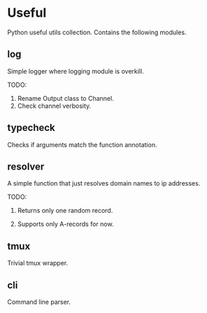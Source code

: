 Useful
======

Python useful utils collection. Contains the following modules.


log
---

Simple logger where logging module is overkill.

TODO:

1. Rename Output class to Channel.
1. Check channel verbosity.

typecheck
---------

Checks if arguments match the function annotation.


resolver
--------

A simple function that just resolves domain names to ip addresses.

TODO:

1. Returns only one random record.

1. Supports only A-records for now.


tmux
----

Trivial tmux wrapper.


cli
---

Command line parser.
